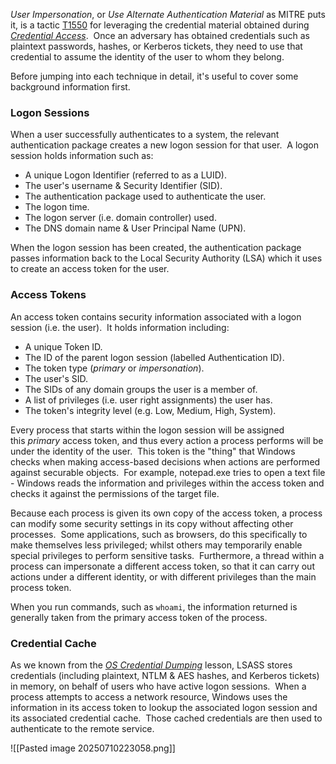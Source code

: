 _User Impersonation_, or _Use Alternate Authentication Material_ as MITRE puts it, is a tactic [T1550](https://attack.mitre.org/techniques/T1550/) for leveraging the credential material obtained during _[Credential Access](https://www.zeropointsecurity.co.uk/path-player?courseid=red-team-ops&unit=674b78a7d9f99e969c066ebf)_.  Once an adversary has obtained credentials such as plaintext passwords, hashes, or Kerberos tickets, they need to use that credential to assume the identity of the user to whom they belong.

Before jumping into each technique in detail, it's useful to cover some background information first.

### Logon Sessions

When a user successfully authenticates to a system, the relevant authentication package creates a new logon session for that user.  A logon session holds information such as:

- A unique Logon Identifier (referred to as a LUID).
- The user's username & Security Identifier (SID).
- The authentication package used to authenticate the user.
- The logon time.
- The logon server (i.e. domain controller) used.
- The DNS domain name & User Principal Name (UPN).

When the logon session has been created, the authentication package passes information back to the Local Security Authority (LSA) which it uses to create an access token for the user.

### Access Tokens
An access token contains security information associated with a logon session (i.e. the user).  It holds information including:

- A unique Token ID.
- The ID of the parent logon session (labelled Authentication ID).
- The token type (_primary_ or _impersonation_).
- The user's SID.
- The SIDs of any domain groups the user is a member of.
- A list of privileges (i.e. user right assignments) the user has.
- The token's integrity level (e.g. Low, Medium, High, System).

Every process that starts within the logon session will be assigned this _primary_ access token, and thus every action a process performs will be under the identity of the user.  This token is the "thing" that Windows checks when making access-based decisions when actions are performed against securable objects.  For example, notepad.exe tries to open a text file - Windows reads the information and privileges within the access token and checks it against the permissions of the target file.

Because each process is given its own copy of the access token, a process can modify some security settings in its copy without affecting other processes.  Some applications, such as browsers, do this specifically to make themselves less privileged; whilst others may temporarily enable special privileges to perform sensitive tasks.  Furthermore, a thread within a process can impersonate a different access token, so that it can carry out actions under a different identity, or with different privileges than the main process token.

When you run commands, such as `whoami`, the information returned is generally taken from the primary access token of the process.

### Credential Cache

As we known from the [_OS Credential Dumping_](https://www.zeropointsecurity.co.uk/path-player?courseid=red-team-ops&unit=678000345b6876a7e8080887) lesson, LSASS stores credentials (including plaintext, NTLM & AES hashes, and Kerberos tickets) in memory, on behalf of users who have active logon sessions.  When a process attempts to access a network resource, Windows uses the information in its access token to lookup the associated logon session and its associated credential cache.  Those cached credentials are then used to authenticate to the remote service.

![[Pasted image 20250710223058.png]]
